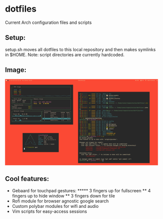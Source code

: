 # dotfiles
Current Arch configuration files and scripts

## Setup:
setup.sh moves all dotfiles to this local repository and then makes symlinks in $HOME. Note: script directories are currently hardcoded.

## Image:
![Example of dotfiles](https://raw.githubusercontent.com/ConorHK/dotfiles/gruvbox/images/gruvbox.png)

## Cool features:
* Gebaard for touchpad gestures:
***** 3 fingers up for fullscreen
** 4 fingers up to hide window
** 3 fingers down for tile
* Rofi module for browser agnostic google search
* Custom polybar modules for wifi and audio
* Vim scripts for easy-access sessions
